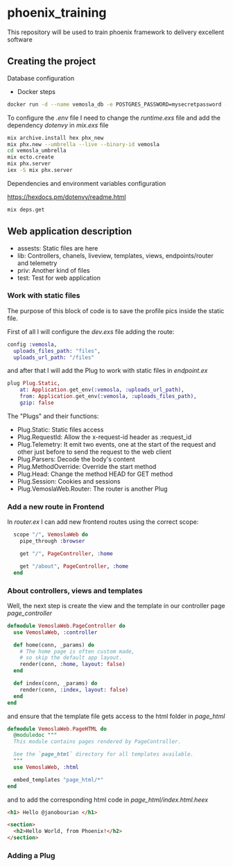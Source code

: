 # phoenix_training
This repository will be used to train phoenix framework to delivery excellent software

## Creating the project

Database configuration

* Docker steps
```bash
docker run -d --name vemosla_db -e POSTGRES_PASSWORD=mysecretpassword -e POSTGRES_USER=myusername -e PGDATA=/var/lib/postgresql/data/pgdata -p 5435:5432 -v C:\\Users\\super\\Documents\\databases\\vemosla_db:/var/lib/postgresql/data -d postgres
```

To configure the *.env* file I need to change the *runtime.exs* file and add the dependency *dotenvy* in *mix.exs* file

```bash
mix archive.install hex phx_new
mix phx.new --umbrella --live --binary-id vemosla
cd vemosla_umbrella
mix ecto.create
mix phx.server
iex -S mix phx.server
```

Dependencies and environment variables configuration

https://hexdocs.pm/dotenvy/readme.html

```bash
mix deps.get
```

## Web application description

* assests: Static files are here
* lib: Controllers, chanels, liveview, templates, views, endpoints/router and telemetry
* priv: Another kind of files
* test: Test for web application

### Work with static files

The purpose of this block of code is to save the profile pics inside the static file.

First of all I will configure the *dev.exs* file adding the route:

```elixir
config :vemosla,
  uploads_files_path: "files",
  uploads_url_path: "/files"
```

and after that I will add the Plug to work with static files in *endpoint.ex*

```elixir
plug Plug.Static,
    at: Application.get_env(:vemosla, :uploads_url_path),
    from: Application.get_env(:vemosla, :uploads_files_path),
    gzip: false
```

The "Plugs" and their functions:

* Plug.Static: Static files access
* Plug.RequestId: Allow the x-request-id header as :request_id
* Plug.Telemetry: It emit two events, one at the start of the request and other just before to send the request to the web client
* Plug.Parsers: Decode the body's content
* Plug.MethodOverride: Override the start method
* Plug.Head: Change the method HEAD for GET method
* Plug.Session: Cookies and sessions
* Plug.VemoslaWeb.Router: The router is another Plug


### Add a new route in Frontend

In *router.ex* I can add new frontend routes using the correct scope:

```elixir
  scope "/", VemoslaWeb do
    pipe_through :browser

    get "/", PageController, :home

    get "/about", PageController, :home
  end
```

### About controllers, views and templates

Well, the next step is create the view and the template in our controller page *page_controller*

```elixir
defmodule VemoslaWeb.PageController do
  use VemoslaWeb, :controller

  def home(conn, _params) do
    # The home page is often custom made,
    # so skip the default app layout.
    render(conn, :home, layout: false)
  end

  def index(conn, _params) do
    render(conn, :index, layout: false)
  end
end
```

and ensure that the template file gets access to the html folder in *page_html*

```elixir
defmodule VemoslaWeb.PageHTML do
  @moduledoc """
  This module contains pages rendered by PageController.

  See the `page_html` directory for all templates available.
  """
  use VemoslaWeb, :html

  embed_templates "page_html/*"
end
```

and to add the corresponding html code in *page_html/index.html.heex*

```html
<h1> Hello @janobourian </h1>

<section>
  <h2>Hello World, from Phoenix!</h2>
</section>
```

### Adding a Plug

